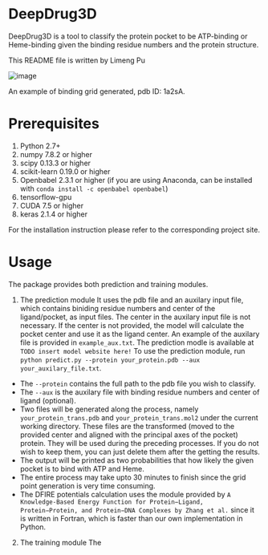 # DeepDrug3D

DeepDrug3D is a tool to classify the protein pocket to be ATP-binding or Heme-binding given the binding residue numbers and the protein structure.

This README file is written by Limeng Pu

![image](https://github.com/pulimeng/DeepDrug3D/blob/master/image/forgit.png)

An example of binding grid generated, pdb ID: 1a2sA.

# Prerequisites

1. Python 2.7+
2. numpy 7.8.2 or higher
3. scipy 0.13.3 or higher
4. scikit-learn 0.19.0 or higher
5. Openbabel 2.3.1 or higher (if you are using Anaconda, can be installed with `conda install -c openbabel openbabel`)
6. tensorflow-gpu 
8. CUDA 7.5 or higher
9. keras 2.1.4 or higher

For the installation instruction please refer to the corresponding project site.

# Usage

The package provides both prediction and training modules. 

1. The prediction module 
It uses the pdb file and an auxilary input file, which contains biniding residue numbers and center of the ligand/pocket, as input files. The center in the auxilary input file is not necessary. If the center is not provided, the model will calculate the pocket center and use it as the ligand center. An example of the auxilary file is provided in `example_aux.txt`. The prediction modle is available at `TODO insert model website here!`
To use the prediction module, run `python predict.py --protein your_protein.pdb --aux your_auxilary_file.txt`.
  - The `--protein` contains the full path to the pdb file you wish to classify.
  - The `--aux` is the auxilary file with binding residue numbers and center of ligand (optional).
  - Two files will be generated along the process, namely `your_protein_trans.pdb` and `your_protein_trans.mol2` under the current working directory. These files are the transformed (moved to the provided center and aligned with the principal axes of the pocket) protein. They will be used during the preceding processes. If you do not wish to keep them, you can just delete them after the getting the results.
  - The output will be printed as two probabilities that how likely the given pocket is to bind with ATP and Heme.
  - The entire process may take upto 30 minutes to finish since the grid point generation is very time consuming.
  - The DFIRE potentials calculation uses the module provided by `A Knowledge-Based Energy Function for Protein−Ligand, Protein−Protein, and Protein−DNA Complexes by Zhang et al.` since it is written in Fortran, which is faster than our own implementation in Python.
  
2. The training module
The 
